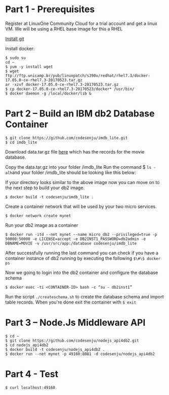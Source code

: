 # Part 1 - Prerequisites
Register at LinuxOne Community Cloud for a trial account and get a linux VM. We will be using a RHEL base image for this a RHEL

[Install git](https://git-scm.com/downloads) 

Install docker:
```shell
$ sudo su
cd ~
$ yum -y install wget
$ wget ftp://ftp.unicamp.br/pub/linuxpatch/s390x/redhat/rhel7.3/docker-17.05.0-ce-rhel7.3-20170523.tar.gz
ar -xzvf docker-17.05.0-ce-rhel7.3-20170523.tar.gz
$ cp docker-17.05.0-ce-rhel7.3-20170523/docker* /usr/bin/
$ docker daemon -g /local/docker/lib &
```
# Part 2 – Build an IBM db2 Database Container
```shell
$ git clone https://github.com/codesenju/imdb_lite.git
$ cd imdb_lite 
```

Download data.tar.gz file [here](https://mega.nz/#!BF0BRYAY!9vIGSwVtLU_FYtJf87WaxnAcrcaBHgJzDiGSInP359k) which has the records for the movie database.

Copy the data.tar.gz into your folder /imdb_lite
Run the command $ `` ls -alh ``and your folder /imdb_lite should be looking like this below:
 
If your directory looks similar to the above image now you can move on to the next step to build your db2 image.
```shell
$ docker build -t codesenju/imdb_lite .
```

Create a container network that will be used by your two micro services.
```shell 
$ docker network create mynet
```
Run your db2 image as a container
```shell
$ docker run -itd --net mynet --name micro_db2 --privileged=true -p 50000:50000 -e LICENSE=accept -e DB2INST1_PASSWORD=db2admin -e DBNAME=MOVIE -v /usr/src/app:/database codesenju/imdb_lite
```
After successfully running the last command you can check if you have a container instance of db2 running by executing the following ``$\#\$ docker ps ``
 

Now we going to login into the db2 container and configure the database schema
```shell
$ docker exec -ti <CONTAINER-ID> bash -c “su - db2inst1”
``` 
Run the script `` ./createschema.sh `` to create the database schema and import table records.
When you're done exit the container with ``$ exit ``

# Part 3 – Node.Js Middleware API 
```shell
$ cd ~
$ git clone https://github.com/codesenju/nodejs_api4db2.git
$ cd nodejs_api4db2
$ docker build -t codesenju/nodejs_api4db2 .
$ docker run --net mynet -p 49160:8081 -d codesenju/nodejs_api4db2
```
# Part 4 - Test
```shell
$ curl localhost:49160
```

 
 
